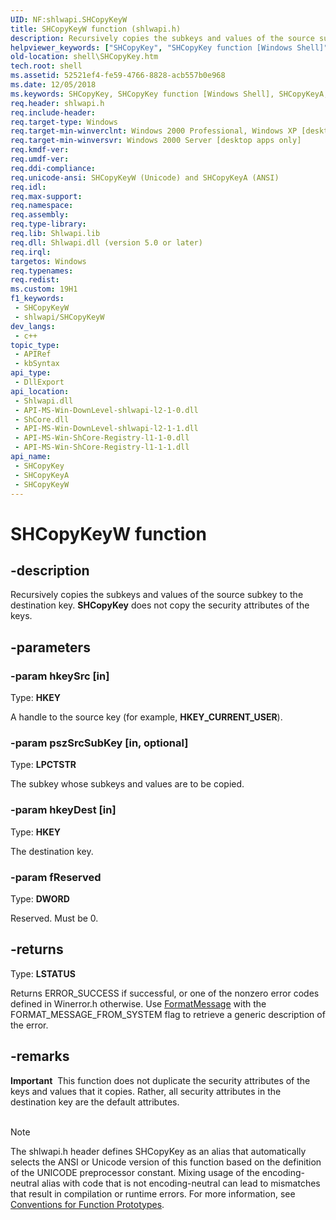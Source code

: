 ```yaml
---
UID: NF:shlwapi.SHCopyKeyW
title: SHCopyKeyW function (shlwapi.h)
description: Recursively copies the subkeys and values of the source subkey to the destination key. SHCopyKey does not copy the security attributes of the keys. (Unicode)
helpviewer_keywords: ["SHCopyKey", "SHCopyKey function [Windows Shell]", "SHCopyKeyW", "_win32_SHCopyKey", "shell.SHCopyKey", "shlwapi/SHCopyKey", "shlwapi/SHCopyKeyW"]
old-location: shell\SHCopyKey.htm
tech.root: shell
ms.assetid: 52521ef4-fe59-4766-8828-acb557b0e968
ms.date: 12/05/2018
ms.keywords: SHCopyKey, SHCopyKey function [Windows Shell], SHCopyKeyA, SHCopyKeyW, _win32_SHCopyKey, shell.SHCopyKey, shlwapi/SHCopyKey, shlwapi/SHCopyKeyA, shlwapi/SHCopyKeyW
req.header: shlwapi.h
req.include-header: 
req.target-type: Windows
req.target-min-winverclnt: Windows 2000 Professional, Windows XP [desktop apps only]
req.target-min-winversvr: Windows 2000 Server [desktop apps only]
req.kmdf-ver: 
req.umdf-ver: 
req.ddi-compliance: 
req.unicode-ansi: SHCopyKeyW (Unicode) and SHCopyKeyA (ANSI)
req.idl: 
req.max-support: 
req.namespace: 
req.assembly: 
req.type-library: 
req.lib: Shlwapi.lib
req.dll: Shlwapi.dll (version 5.0 or later)
req.irql: 
targetos: Windows
req.typenames: 
req.redist: 
ms.custom: 19H1
f1_keywords:
 - SHCopyKeyW
 - shlwapi/SHCopyKeyW
dev_langs:
 - c++
topic_type:
 - APIRef
 - kbSyntax
api_type:
 - DllExport
api_location:
 - Shlwapi.dll
 - API-MS-Win-DownLevel-shlwapi-l2-1-0.dll
 - ShCore.dll
 - API-MS-Win-DownLevel-shlwapi-l2-1-1.dll
 - API-MS-Win-ShCore-Registry-l1-1-0.dll
 - API-MS-Win-ShCore-Registry-l1-1-1.dll
api_name:
 - SHCopyKey
 - SHCopyKeyA
 - SHCopyKeyW
---
```


# SHCopyKeyW function


## -description

Recursively copies the subkeys and values of the source subkey to the destination key. <b>SHCopyKey</b> does not copy the security attributes of the keys.

## -parameters

### -param hkeySrc [in]

Type: <b>HKEY</b>

A handle to the source key (for example, <b>HKEY_CURRENT_USER</b>).

### -param pszSrcSubKey [in, optional]

Type: <b>LPCTSTR</b>

The subkey whose subkeys and values are to be copied.

### -param hkeyDest [in]

Type: <b>HKEY</b>

The destination key.

### -param fReserved

Type: <b>DWORD</b>

Reserved. Must be 0.

## -returns

Type: <b>LSTATUS</b>

Returns ERROR_SUCCESS if successful, or one of the nonzero error codes defined in Winerror.h otherwise. Use <a href="/windows/desktop/api/winbase/nf-winbase-formatmessage">FormatMessage</a> with the FORMAT_MESSAGE_FROM_SYSTEM flag to retrieve a generic description of the error.

## -remarks

<div class="alert"><b>Important</b>  This function does not duplicate the security attributes of the keys and values that it copies. Rather, all security attributes in the destination key are the default attributes.</div>
<div> </div>



> [!NOTE]
> The shlwapi.h header defines SHCopyKey as an alias that automatically selects the ANSI or Unicode version of this function based on the definition of the UNICODE preprocessor constant. Mixing usage of the encoding-neutral alias with code that is not encoding-neutral can lead to mismatches that result in compilation or runtime errors. For more information, see [Conventions for Function Prototypes](/windows/win32/intl/conventions-for-function-prototypes).
